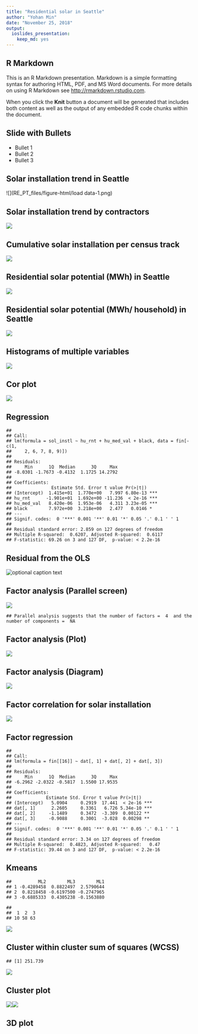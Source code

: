 ```yaml
---
title: "Residential solar in Seattle"
author: "Yohan Min"
date: "November 25, 2018"
output: 
  ioslides_presentation: 
    keep_md: yes
---
```




## R Markdown

This is an R Markdown presentation. Markdown is a simple formatting syntax for authoring HTML, PDF, and MS Word documents. For more details on using R Markdown see <http://rmarkdown.rstudio.com>.

When you click the **Knit** button a document will be generated that includes both content as well as the output of any embedded R code chunks within the document.

## Slide with Bullets

- Bullet 1
- Bullet 2
- Bullet 3

## Solar installation trend in Seattle

![](RE_PT_files/figure-html/load data-1.png)<!-- -->

## Solar installation trend by contractors 

![](RE_PT_files/figure-html/unnamed-chunk-1-1.png)<!-- -->


## Cumulative solar installation per census track

![](RE_PT_files/figure-html/unnamed-chunk-2-1.png)<!-- -->


## Residential solar potential (MWh) in Seattle

![](RE_PT_files/figure-html/unnamed-chunk-3-1.svg)<!-- -->

## Residential solar potential (MWh/ household) in Seattle

![](RE_PT_files/figure-html/unnamed-chunk-4-1.svg)<!-- -->


## Histograms of multiple variables 

![](RE_PT_files/figure-html/unnamed-chunk-5-1.png)<!-- -->

## Cor plot

![](RE_PT_files/figure-html/unnamed-chunk-6-1.png)<!-- -->


## Regression


```
## 
## Call:
## lm(formula = sol_instl ~ hu_rnt + hu_med_val + black, data = fin[-c(1, 
##     2, 6, 7, 8, 9)])
## 
## Residuals:
##     Min      1Q  Median      3Q     Max 
## -8.0301 -1.7673 -0.4132  1.1725 14.2792 
## 
## Coefficients:
##               Estimate Std. Error t value Pr(>|t|)    
## (Intercept)  1.415e+01  1.770e+00   7.997 6.80e-13 ***
## hu_rnt      -1.901e+01  1.692e+00 -11.236  < 2e-16 ***
## hu_med_val   8.420e-06  1.953e-06   4.311 3.23e-05 ***
## black        7.972e+00  3.218e+00   2.477   0.0146 *  
## ---
## Signif. codes:  0 '***' 0.001 '**' 0.01 '*' 0.05 '.' 0.1 ' ' 1
## 
## Residual standard error: 2.859 on 127 degrees of freedom
## Multiple R-squared:  0.6207,	Adjusted R-squared:  0.6117 
## F-statistic: 69.26 on 3 and 127 DF,  p-value: < 2.2e-16
```

## Residual from the OLS 

![optional caption text](Residual.jpg)





## Factor analysis (Parallel screen) 

![](RE_PT_files/figure-html/unnamed-chunk-9-1.png)<!-- -->

```
## Parallel analysis suggests that the number of factors =  4  and the number of components =  NA
```

## Factor analysis (Plot)

![](RE_PT_files/figure-html/unnamed-chunk-10-1.png)<!-- -->

## Factor analysis (Diagram)

![](RE_PT_files/figure-html/unnamed-chunk-11-1.png)<!-- -->

## Factor correlation for solar installation

![](RE_PT_files/figure-html/unnamed-chunk-12-1.png)<!-- -->

## Factor regression 

```
## 
## Call:
## lm(formula = fin[[16]] ~ dat[, 1] + dat[, 2] + dat[, 3])
## 
## Residuals:
##     Min      1Q  Median      3Q     Max 
## -6.2962 -2.0322 -0.5817  1.5500 17.9535 
## 
## Coefficients:
##             Estimate Std. Error t value Pr(>|t|)    
## (Intercept)   5.0904     0.2919  17.441  < 2e-16 ***
## dat[, 1]      2.2605     0.3361   6.726 5.34e-10 ***
## dat[, 2]     -1.1489     0.3472  -3.309  0.00122 ** 
## dat[, 3]     -0.9088     0.3001  -3.028  0.00298 ** 
## ---
## Signif. codes:  0 '***' 0.001 '**' 0.01 '*' 0.05 '.' 0.1 ' ' 1
## 
## Residual standard error: 3.34 on 127 degrees of freedom
## Multiple R-squared:  0.4823,	Adjusted R-squared:   0.47 
## F-statistic: 39.44 on 3 and 127 DF,  p-value: < 2.2e-16
```

## Kmeans

```
##          ML2        ML3        ML1
## 1 -0.4289458  0.8822497  2.5790644
## 2  0.8218458 -0.6197500 -0.2747965
## 3 -0.6885333  0.4305238 -0.1563880
```

```
## 
##  1  2  3 
## 10 58 63
```

![](RE_PT_files/figure-html/unnamed-chunk-14-1.png)<!-- -->

## Cluster within cluster sum of squares (WCSS)


```
## [1] 251.739
```

![](RE_PT_files/figure-html/unnamed-chunk-15-1.png)<!-- -->

## Cluster plot
![](RE_PT_files/figure-html/unnamed-chunk-16-1.png)<!-- -->![](RE_PT_files/figure-html/unnamed-chunk-16-2.png)<!-- -->

## 3D plot



